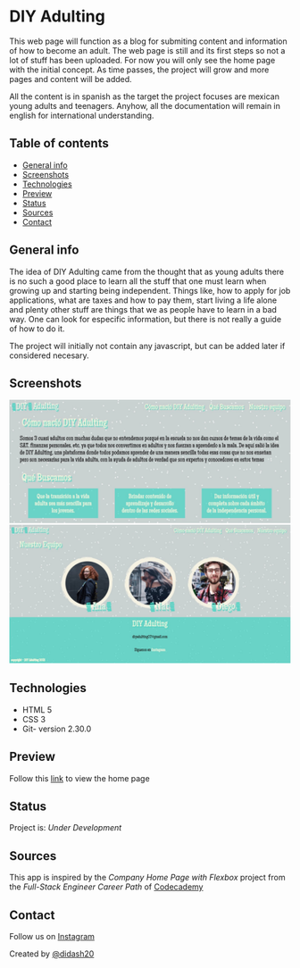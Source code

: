 # DIY Adulting
This web page will function as a blog for submiting content and information of how to become an adult. The web page is still and its first steps so not a lot of stuff has been uploaded. For now you will only see the home page with the initial concept. As time passes, the project will grow and more pages and content will be added.

All the content is in spanish as the target the project focuses are mexican young adults and teenagers. Anyhow, all the documentation will remain in english for international understanding.


## Table of contents
* [General info](#general-info)
* [Screenshots](#screenshots)
* [Technologies](#technologies)
* [Preview](#preview)
* [Status](#status)
* [Sources](#sources)
* [Contact](#contact)

## General info
The idea of DIY Adulting came from the thought that as young adults there is no such a good place to learn all the stuff that one must learn when growing up and starting being independent. Things like, how to apply for job applications, what are taxes and how to pay them, start living a life alone and plenty other stuff are things that we as people have to learn in a bad way. One can look for especific information, but there is not really a guide of how to do it.

The project will initially not contain any javascript, but can be added later if considered necesary.

## Screenshots
![Mission](./webpage-images/Mission.jpg)
![Team](./webpage-images/Team.jpg)

## Technologies
* HTML 5
* CSS 3
* Git- version 2.30.0

## Preview
Follow this [link](http://didash20.github.io/DIY-Adulting/) to view the home page

## Status
Project is: _Under Development_

## Sources
This app is inspired by the _Company Home Page with Flexbox_ project from the _Full-Stack Engineer Career Path_ of [Codecademy](https://www.codecademy.com)

## Contact
Follow us on [Instagram](https://www.instagram.com/diy.adulting/?igshid=o7iatxysnwak)

Created by [@didash20](https://github.com/didash20)